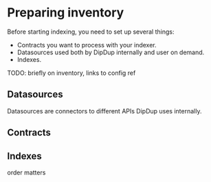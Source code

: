 # Preparing inventory

Before starting indexing, you need to set up several things:

* Contracts you want to process with your indexer.
* Datasources used both by DipDup internally and user on demand.
* Indexes.

TODO: briefly on inventory, links to config ref

## Datasources

Datasources are connectors to different APIs DipDup uses internally.

## Contracts

## Indexes

order matters
